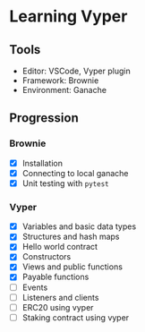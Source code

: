 # Learning Vyper

## Tools
- Editor: VSCode, Vyper plugin
- Framework: Brownie
- Environment: Ganache

## Progression

### Brownie
- [x] Installation
- [x] Connecting to local ganache
- [x] Unit testing with `pytest`

### Vyper

- [x] Variables and basic data types
- [x] Structures and hash maps
- [x] Hello world contract
- [x] Constructors
- [x] Views and public functions
- [x] Payable functions
- [ ] Events
- [ ] Listeners and clients
- [ ] ERC20 using vyper
- [ ] Staking contract using vyper